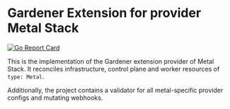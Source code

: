 # Gardener Extension for provider Metal Stack

[![Go Report Card](https://goreportcard.com/badge/github.com/metal-stack/gardener-extension-provider-metal)](https://goreportcard.com/report/github.com/metal-stack/gardener-extension-provider-metal)

This is the implementation of the Gardener extension provider of Metal Stack. It reconciles infrastructure, control plane and worker resources of `type: Metal`. 

Additionally, the project contains a validator for all metal-specific provider configs and mutating webhooks.